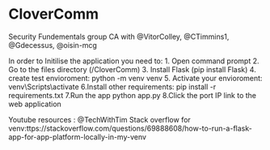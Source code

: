 # CloverComm

Security Fundementals group CA with @VitorColley, @CTimmins1, @Gdecessus, @oisin-mcg

In order to Initilise the application you need to:
    1. Open command prompt
    2. Go to the files directory (/CloverComm)
    3. Install Flask (pip install Flask)
    4. create test envioroment: python -m venv venv
    5. Activate your envioroment: venv\Scripts\activate
    6.Install other requirements: pip install -r requirements.txt
    7.Run the app python app.py
    8.Click the port IP link to the web application

Youtube resources : @TechWithTim
Stack overflow for venv:ttps://stackoverflow.com/questions/69888608/how-to-run-a-flask-app-for-app-platform-locally-in-my-venv


